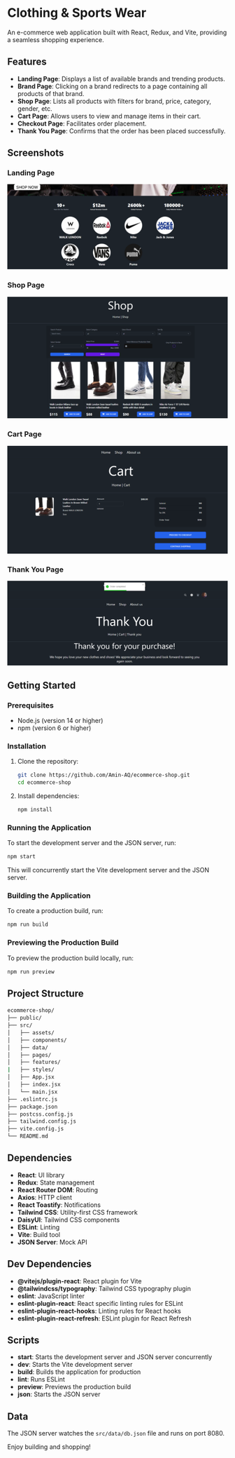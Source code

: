 # Clothing & Sports Wear

An e-commerce web application built with React, Redux, and Vite, providing a seamless shopping experience. 

## Features

- **Landing Page**: Displays a list of available brands and trending products.
- **Brand Page**: Clicking on a brand redirects to a page containing all products of that brand.
- **Shop Page**: Lists all products with filters for brand, price, category, gender, etc.
- **Cart Page**: Allows users to view and manage items in their cart.
- **Checkout Page**: Facilitates order placement.
- **Thank You Page**: Confirms that the order has been placed successfully.

## Screenshots

### Landing Page
![Landing Page](./screenshots/landing.PNG)

### Shop Page
![Shop Page](./screenshots/shop.PNG)

### Cart Page
![Cart Page](./screenshots/cart.PNG)

### Thank You Page
![Thank You Page](./screenshots/thankyou.PNG)

## Getting Started

### Prerequisites

- Node.js (version 14 or higher)
- npm (version 6 or higher)

### Installation

1. Clone the repository:
    ```sh
    git clone https://github.com/Amin-AQ/ecommerce-shop.git
    cd ecommerce-shop
    ```

2. Install dependencies:
    ```sh
    npm install
    ```

### Running the Application

To start the development server and the JSON server, run:
```sh
npm start
```

This will concurrently start the Vite development server and the JSON server.

### Building the Application

To create a production build, run:
```sh
npm run build
```

### Previewing the Production Build

To preview the production build locally, run:
```sh
npm run preview
```

## Project Structure

```sh
ecommerce-shop/
├── public/
├── src/
│   ├── assets/
│   ├── components/
│   ├── data/
│   ├── pages/
│   ├── features/
|   ├── styles/
│   ├── App.jsx
│   ├── index.jsx
│   └── main.jsx
├── .eslintrc.js
├── package.json
├── postcss.config.js
├── tailwind.config.js
├── vite.config.js
└── README.md
```

## Dependencies

- **React**: UI library
- **Redux**: State management
- **React Router DOM**: Routing
- **Axios**: HTTP client
- **React Toastify**: Notifications
- **Tailwind CSS**: Utility-first CSS framework
- **DaisyUI**: Tailwind CSS components
- **ESLint**: Linting
- **Vite**: Build tool
- **JSON Server**: Mock API

## Dev Dependencies

- **@vitejs/plugin-react**: React plugin for Vite
- **@tailwindcss/typography**: Tailwind CSS typography plugin
- **eslint**: JavaScript linter
- **eslint-plugin-react**: React specific linting rules for ESLint
- **eslint-plugin-react-hooks**: Linting rules for React hooks
- **eslint-plugin-react-refresh**: ESLint plugin for React Refresh

## Scripts

- **start**: Starts the development server and JSON server concurrently
- **dev**: Starts the Vite development server
- **build**: Builds the application for production
- **lint**: Runs ESLint
- **preview**: Previews the production build
- **json**: Starts the JSON server

## Data

The JSON server watches the `src/data/db.json` file and runs on port 8080.

Enjoy building and shopping!
